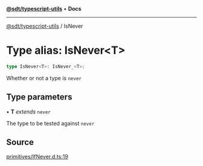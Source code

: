 [**@sdt/typescript-utils**](../README.md) • **Docs**

***

[@sdt/typescript-utils](../globals.md) / IsNever

# Type alias: IsNever\<T\>

```ts
type IsNever<T>: IsNever_<T>;
```

Whether or not a type is `never`

## Type parameters

• **T** *extends* `never`

The type to be tested against `never`

## Source

[primitives/IfNever.d.ts:19](https://github.com/sylvaindethier/typescript-utils/blob/a7c1caa4efd8bf216b0ba5abb2f97e812641fd67/src/types/primitives/IfNever.d.ts#L19)
